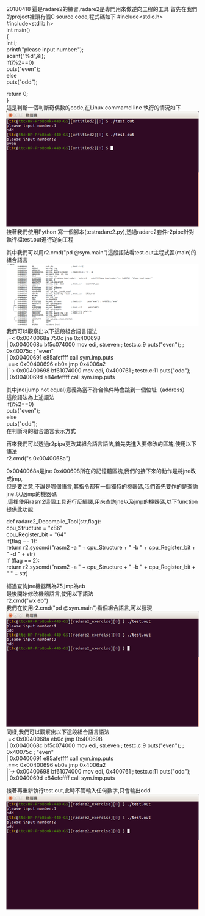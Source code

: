 20180418
這是radare2的練習,radare2是專門用來做逆向工程的工具
首先在我們的project裡頭有個C source code,程式碼如下
#include<stdio.h><br />
#include<stdlib.h><br />
int main()<br />
{<br />
    int i;<br />
    printf("please input number:");<br />
    scanf("%d",&i);<br />
    if(i%2==0)<br />
      puts("even");<br />
    else<br />
      puts("odd");<br />


return 0;<br />
}<br />
這是判斷一個判斷奇偶數的code,在Linux commamd line 執行的情況如下
<br />
<img src="https://github.com/parkmftsai/Radare2_Exercise/blob/master/image/picture1.png" align=left/>
<br />
接著我們使用Python 寫一個腳本(testradare2.py),透過radare2套件r2pipe針對執行檔test.out進行逆向工程<br />

其中我們可以用r2.cmd("pd @sym.main")這段語法看test.out主程式區(main)的組合語言
<br />
<img src="https://github.com/parkmftsai/Radare2_Exercise/blob/master/image/picture2.png" align=left/>
<br />
我們可以觀察出以下這段組合語言語法
<br />
        ,=< 0x0040068a      750c           jne 0x400698<br />
        |   0x0040068c      bf5c074000     mov edi, str.even           ; testc.c:9       puts("even"); ; 0x40075c ; "even"<br />
        |   0x00400691      e85afeffff     call sym.imp.puts<br />
       ,==< 0x00400696      eb0a           jmp 0x4006a2<br />
       |`-> 0x00400698      bf61074000     mov edi, 0x400761           ; testc.c:11       puts("odd");<br />
       |    0x0040069d      e84efeffff     call sym.imp.puts<br />

其中jne(jump not equal)意義為當不符合條件時會跳到一個位址（address）<br />
這段語法為上述語法<br />
 if(i%2==0)<br />
      puts("even");<br />
    else<br />
      puts("odd");<br />
在判斷時的組合語言表示方式<br />

再來我們可以透過r2pipe更改其組合語言語法,首先先進入要修改的區塊,使用以下語法<br />
r2.cmd("s 0x0040068a")<br />

0x0040068a是jne 0x400698所在的記憶體區塊,我們的接下來的動作是將jne改成jmp,<br />
但是要注意,不論是哪個語言,其指令都有一個獨特的機器碼,我們首先要作的是查詢jne 以及jmp的機器碼<br />
,這裡使用rasm2這個工具進行反編譯,用來查詢jne以及jmp的機器碼,以下function提供此功能<br />

def radare2_Decompile_Tool(str,flag):<br />
    cpu_Structure = "x86"<br />
    cpu_Register_bit = "64"<br />
    if(flag == 1):<br />
        return r2.syscmd("rasm2 -a " + cpu_Structure + " -b " + cpu_Register_bit + " -d " + str)<br />
    if (flag == 2):<br />
        return r2.syscmd("rasm2 -a " + cpu_Structure + " -b " + cpu_Register_bit + " " + str)<br />

經過查詢jne機器碼為75,jmp為eb<br />
最後開始修改機器語言,使用以下語法<br />
r2.cmd("wx eb")<br />
我們在使用r2.cmd("pd @sym.main")看個組合語言,可以發現<br />
<img src="https://github.com/parkmftsai/Radare2_Exercise/blob/master/image/picture4.png" align=left/><br />
同樣,我們可以觀察出以下這段組合語言語法<br />
        ,=< 0x0040068a      eb0c           jmp 0x400698<br />
        |   0x0040068c      bf5c074000     mov edi, str.even           ; testc.c:9       puts("even"); ; 0x40075c ; "even"<br />
        |   0x00400691      e85afeffff     call sym.imp.puts<br />
       ,==< 0x00400696      eb0a           jmp 0x4006a2<br />
       |`-> 0x00400698      bf61074000     mov edi, 0x400761           ; testc.c:11       puts("odd");<br />
       |    0x0040069d      e84efeffff     call sym.imp.puts<br />

接著再重新執行test.out,此時不管輸入任何數字,只會輸出odd<br />
<img src="https://github.com/parkmftsai/Radare2_Exercise/blob/master/image/picture4.png" align=left/><br />
